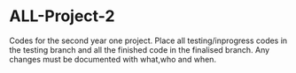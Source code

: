 ALL-Project-2
=============

 Codes for the second year one project.
 Place all testing/inprogress codes in the testing branch and all the finished code in the finalised branch.
 Any changes must be documented with what,who and when.
